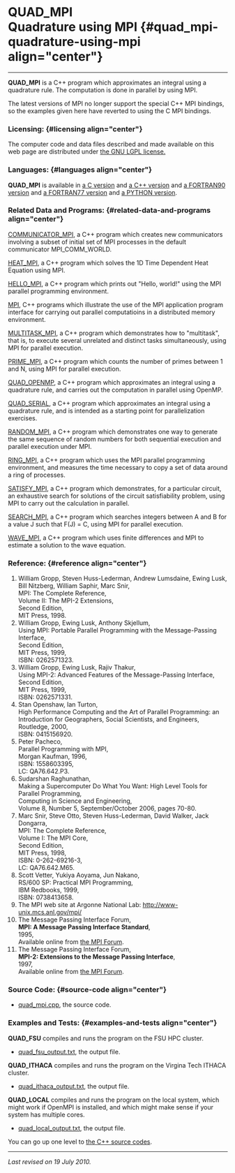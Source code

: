 QUAD\_MPI\
Quadrature using MPI {#quad_mpi-quadrature-using-mpi align="center"}
====================

------------------------------------------------------------------------

**QUAD\_MPI** is a C++ program which approximates an integral using a
quadrature rule. The computation is done in parallel by using MPI.

The latest versions of MPI no longer support the special C++ MPI
bindings, so the examples given here have reverted to using the C MPI
bindings.

### Licensing: {#licensing align="center"}

The computer code and data files described and made available on this
web page are distributed under [the GNU LGPL
license.](../../txt/gnu_lgpl.txt)

### Languages: {#languages align="center"}

**QUAD\_MPI** is available in [a C
version](../../c_src/quad_mpi/quad_mpi.html) and [a C++
version](../../cpp_src/quad_mpi/quad_mpi.html) and [a FORTRAN90
version](../../f_src/quad_mpi/quad_mpi.html) and [a FORTRAN77
version](../../f77_src/quad_mpi/quad_mpi.html) and [a PYTHON
version](../../py_src/quad_mpi/quad_mpi.html).

### Related Data and Programs: {#related-data-and-programs align="center"}

[COMMUNICATOR\_MPI](../../cpp_src/communicator_mpi/communicator_mpi.html),
a C++ program which creates new communicators involving a subset of
initial set of MPI processes in the default communicator
MPI\_COMM\_WORLD.

[HEAT\_MPI](../../cpp_src/heat_mpi/heat_mpi.html), a C++ program which
solves the 1D Time Dependent Heat Equation using MPI.

[HELLO\_MPI](../../cpp_src/hello_mpi/hello_mpi.html), a C++ program
which prints out "Hello, world!" using the MPI parallel programming
environment.

[MPI](../../cpp_src/mpi/mpi.html), C++ programs which illustrate the use
of the MPI application program interface for carrying out parallel
computatioins in a distributed memory environment.

[MULTITASK\_MPI](../../cpp_src/multitask_mpi/multitask_mpi.html), a C++
program which demonstrates how to "multitask", that is, to execute
several unrelated and distinct tasks simultaneously, using MPI for
parallel execution.

[PRIME\_MPI](../../cpp_src/prime_mpi/prime_mpi.html), a C++ program
which counts the number of primes between 1 and N, using MPI for
parallel execution.

[QUAD\_OPENMP](../../cpp_src/quad_openmp/quad_openmp.html), a C++
program which approximates an integral using a quadrature rule, and
carries out the computation in parallel using OpenMP.

[QUAD\_SERIAL](../../cpp_src/quad_serial/quad_serial.html), a C++
program which approximates an integral using a quadrature rule, and is
intended as a starting point for parallelization exercises.

[RANDOM\_MPI](../../cpp_src/random_mpi/random_mpi.html), a C++ program
which demonstrates one way to generate the same sequence of random
numbers for both sequential execution and parallel execution under MPI.

[RING\_MPI](../../cpp_src/ring_mpi/ring_mpi.html), a C++ program which
uses the MPI parallel programming environment, and measures the time
necessary to copy a set of data around a ring of processes.

[SATISFY\_MPI](../../cpp_src/satisfy_mpi/satisfy_mpi.html), a C++
program which demonstrates, for a particular circuit, an exhaustive
search for solutions of the circuit satisfiability problem, using MPI to
carry out the calculation in parallel.

[SEARCH\_MPI](../../cpp_src/search_mpi/search_mpi.html), a C++ program
which searches integers between A and B for a value J such that F(J) =
C, using MPI for parallel execution.

[WAVE\_MPI](../../cpp_src/wave_mpi/wave_mpi.html), a C++ program which
uses finite differences and MPI to estimate a solution to the wave
equation.

### Reference: {#reference align="center"}

1.  William Gropp, Steven Huss-Lederman, Andrew Lumsdaine, Ewing Lusk,
    Bill Nitzberg, William Saphir, Marc Snir,\
    MPI: The Complete Reference,\
    Volume II: The MPI-2 Extensions,\
    Second Edition,\
    MIT Press, 1998.
2.  William Gropp, Ewing Lusk, Anthony Skjellum,\
    Using MPI: Portable Parallel Programming with the Message-Passing
    Interface,\
    Second Edition,\
    MIT Press, 1999,\
    ISBN: 0262571323.
3.  William Gropp, Ewing Lusk, Rajiv Thakur,\
    Using MPI-2: Advanced Features of the Message-Passing Interface,\
    Second Edition,\
    MIT Press, 1999,\
    ISBN: 0262571331.
4.  Stan Openshaw, Ian Turton,\
    High Performance Computing and the Art of Parallel Programming: an
    Introduction for Geographers, Social Scientists, and Engineers,\
    Routledge, 2000,\
    ISBN: 0415156920.
5.  Peter Pacheco,\
    Parallel Programming with MPI,\
    Morgan Kaufman, 1996,\
    ISBN: 1558603395,\
    LC: QA76.642.P3.
6.  Sudarshan Raghunathan,\
    Making a Supercomputer Do What You Want: High Level Tools for
    Parallel Programming,\
    Computing in Science and Engineering,\
    Volume 8, Number 5, September/October 2006, pages 70-80.
7.  Marc Snir, Steve Otto, Steven Huss-Lederman, David Walker, Jack
    Dongarra,\
    MPI: The Complete Reference,\
    Volume I: The MPI Core,\
    Second Edition,\
    MIT Press, 1998,\
    ISBN: 0-262-69216-3,\
    LC: QA76.642.M65.
8.  Scott Vetter, Yukiya Aoyama, Jun Nakano,\
    RS/600 SP: Practical MPI Programming,\
    IBM Redbooks, 1999,\
    ISBN: 0738413658.
9.  The MPI web site at Argonne National Lab:
    <http://www-unix.mcs.anl.gov/mpi/>
10. The Message Passing Interface Forum,\
    **MPI: A Message Passing Interface Standard**,\
    1995,\
    Available online from [the MPI Forum](http://www.mpi-forum.org/).
11. The Message Passing Interface Forum,\
    **MPI-2: Extensions to the Message Passing Interface**,\
    1997,\
    Available online from [the MPI Forum](http://www.mpi-forum.org/).

### Source Code: {#source-code align="center"}

-   [quad\_mpi.cpp](quad_mpi.cpp), the source code.

### Examples and Tests: {#examples-and-tests align="center"}

**QUAD\_FSU** compiles and runs the program on the FSU HPC cluster.

-   [quad\_fsu\_output.txt](quad_fsu_output.txt), the output file.

**QUAD\_ITHACA** compiles and runs the program on the Virgina Tech
ITHACA cluster.

-   [quad\_ithaca\_output.txt](quad_ithaca_output.txt), the output file.

**QUAD\_LOCAL** compiles and runs the program on the local system, which
might work if OpenMPI is installed, and which might make sense if your
system has multiple cores.

-   [quad\_local\_output.txt](quad_local_output.txt), the output file.

You can go up one level to [the C++ source codes](../cpp_src.html).

------------------------------------------------------------------------

*Last revised on 19 July 2010.*
